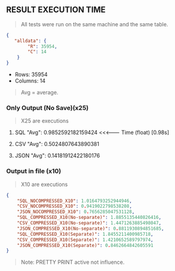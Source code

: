 ## RESULT EXECUTION TIME


> All tests were run on the same machine and the same table.


```json
{
   "alldata": {
        "R": 35954,
        "C": 14
    }
}
```

- Rows: 35954
- Columns: 14

> Avg = average.


### Only Output (No Save)(x25)

> X25 are executions


1. SQL "Avg": 0.9852592182159424 <<<--- Time (float) [0.98s]

2. CSV "Avg": 0.5024807643890381

3. JSON "Avg": 0.14181912422180176


### Output in file (x10)

> X10 are executions


```json
{
    "SQL_NOCOMPRESSED_X10": 1.0164793252944946,
    "CSV_NOCOMPRESSED_X10": 0.9419022798538208,
    "JSON_NOCOMPRESSED_X10": 0.7656285047531128,
    "SQL_COMPRESSED_X10(No-separate)": 1.8855135440826416,
    "CSV_COMPRESSED_X10(No-separate)": 1.4471263885498047,
    "JSON_COMPRESSED_X10(No-separate)": 0.8811930894851685,
    "SQL_COMPRESSED_X10(Separate)": 1.8455211400985718,
    "CSV_COMPRESSED_X10(Separate)": 1.4210652589797974,
    "JSON_COMPRESSED_X10(Separate)": 0.8462664842605591
}
```

> Note: PRETTY PRINT active not influence.


